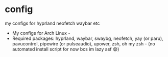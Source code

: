 # config
my configs for hyprland neofetch waybar etc

- My configs for Arch Linux -
- Required packages: hyprland, waybar, swaybg, neofetch, yay (or paru), pavucontrol, pipewire (or pulseaudio), upower, zsh, oh my zsh -
(no automated install script for now bcs im lazy asf 😪)
